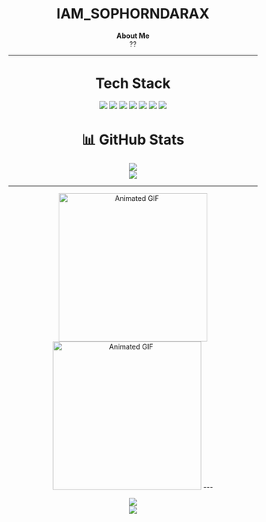 <div align="center">

# IAM_SOPHORNDARAX 

 **About Me**  
??

---

#  Tech Stack
<img src="https://img.shields.io/badge/html5-%23E34F26.svg?style=for-the-badge&logo=html5&logoColor=white">
<img src="https://img.shields.io/badge/php-%23777BB4.svg?style=for-the-badge&logo=php&logoColor=white">
<img src="https://img.shields.io/badge/javascript-%23323330.svg?style=for-the-badge&logo=javascript&logoColor=%23F7DF1E">
<img src="https://img.shields.io/badge/CapCut-000000?style=for-the-badge&logo=capcut&logoColor=white">
<img src="https://img.shields.io/badge/FL%20Studio-F28C28?style=for-the-badge&logo=fl-studio&logoColor=white">
<img src="https://img.shields.io/badge/Lightroom-31A8FF?style=for-the-badge&logo=adobe-lightroom&logoColor=white">
<img src="https://img.shields.io/badge/Valorant-FF4655?style=for-the-badge&logo=valorant&logoColor=white">


# 📊 GitHub Stats
<img src="https://github-readme-stats.vercel.app/api?username=SophornDara&theme=shadow_green&hide_border=false&include_all_commits=false&count_private=false" /><br/>
<img src="https://nirzak-streak-stats.vercel.app/?user=SophornDara&theme=shadow_green&hide_border=false" /><br/>

---

<img src="https://i.pinimg.com/originals/4d/3f/d5/4d3fd5c79837384de61fd2ca64da03a7.gif" alt="Animated GIF" width="300px" />

<img src="https://64.media.tumblr.com/8eb4531d38dfcd9b8e20ce9c5b09a4e4/cceaacff27e5e5fe-b9/s540x810/0a6ec39324960332df3a6e663f20e653e14b8695.gif" alt="Animated GIF" width="300px" />
---

[![](https://visitcount.itsvg.in/api?id=SophornDara&icon=0&color=0)](https://visitcount.itsvg.in)  
![](https://komarev.com/ghpvc/?username=SophornDara&color=brightgreen&style=flat-square)

</div>


